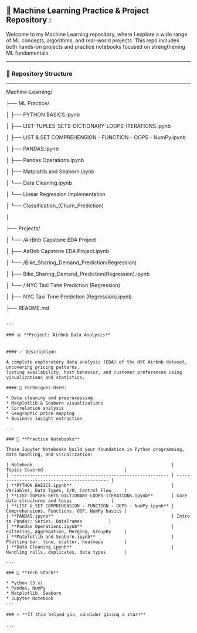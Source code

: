 

## 🧠 Machine Learning Practice & Project Repository :

Welcome to my Machine Learning repository, where I explore a wide range of ML concepts,
algorithms, and real-world projects. This repo includes both hands-on projects 
and practice notebooks focused on strengthening ML fundamentals.


---

### 📂 **Repository Structure**

---
Machine-Learning/

├── ML Practice/

  │   ├── PYTHON BASICS.ipynb

  │   ├── LIST-TUPLES-SETS-DICTIONARY-LOOPS-ITERATIONS.ipynb

  │   ├── LIST & SET COMPREHENSION - FUNCTION - OOPS - NumPy.ipynb

  │   ├── PANDAS.ipynb

  │   ├── Pandas Operations.ipynb

  │   ├── Matplotlib and Seaborn.ipynb

  │   └── Data Cleaning.ipynb

  │   └── Linear Regression Implementation
  
  │    └── Classification_(Churn_Prediction)

  │ 

├── Projects/

  │   └── /AirBnb Capstone EDA Project

  │       ├── AirBnb Capstone EDA Project.ipynb

  │   └── /Bike_Sharing_Demand_Prediction(Regression)

  │       ├── Bike_Sharing_Demand_Prediction(Regression).ipynb

  │    └── / NYC Taxi Time Prediction (Regression)

   │         ├──  NYC Taxi Time Prediction (Regression).ipynb
  
  

├── README.md

```

---

### 📊 **Project: Airbnb Data Analysis**


#### ✅ Description:

A complete exploratory data analysis (EDA) of the NYC Airbnb dataset, uncovering pricing patterns,
listing availability, host behavior, and customer preferences using visualizations and statistics.

#### 🔧 Techniques Used:

* Data cleaning and preprocessing
* Matplotlib & Seaborn visualizations
* Correlation analysis
* Geographic price mapping
* Business insight extraction

---

### 🧪 **Practice Notebooks**

These Jupyter Notebooks build your foundation in Python programming, data handling, and visualization:

| Notebook                                                     | Topics Covered                               |
| ------------------------------------------------------------ | -------------------------------------------- |
| **PYTHON BASICS.ipynb**                                      | Variables, Data Types, I/O, Control Flow     |
| **LIST-TUPLES-SETS-DICTIONARY-LOOPS-ITERATIONS.ipynb**       | Core data structures and loops               |
| **LIST & SET COMPREHENSION - FUNCTION - OOPS - NumPy.ipynb** | Comprehensions, Functions, OOP, NumPy basics |
| **PANDAS.ipynb**                                             | Intro to Pandas: Series, DataFrames          |
| **Pandas Operations.ipynb**                                  | Filtering, Aggregation, Merging, GroupBy     |
| **Matplotlib and Seaborn.ipynb**                             | Plotting bar, line, scatter, heatmaps        |
| **Data Cleaning.ipynb**                                      | Handling nulls, duplicates, data types       |

---

### 🧰 **Tech Stack**

* Python (3.x)
* Pandas, NumPy
* Matplotlib, Seaborn
* Jupyter Notebook
---

### ⭐ **If this helped you, consider giving a star!**

---
